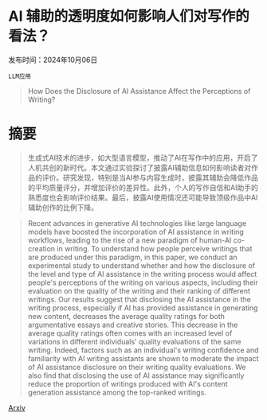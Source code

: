 # AI 辅助的透明度如何影响人们对写作的看法？

发布时间：2024年10月06日

`LLM应用`

> How Does the Disclosure of AI Assistance Affect the Perceptions of Writing?

# 摘要

> 生成式AI技术的进步，如大型语言模型，推动了AI在写作中的应用，开启了人机共创的新时代。本文通过实验探讨了披露AI辅助信息如何影响读者对作品的评价。研究发现，特别是当AI参与内容生成时，披露其辅助会降低作品的平均质量评分，并增加评价的差异性。此外，个人的写作自信和AI助手的熟悉度也会影响评价结果。最后，披露AI使用情况还可能导致顶级作品中AI辅助创作的比例下降。

> Recent advances in generative AI technologies like large language models have boosted the incorporation of AI assistance in writing workflows, leading to the rise of a new paradigm of human-AI co-creation in writing. To understand how people perceive writings that are produced under this paradigm, in this paper, we conduct an experimental study to understand whether and how the disclosure of the level and type of AI assistance in the writing process would affect people's perceptions of the writing on various aspects, including their evaluation on the quality of the writing and their ranking of different writings. Our results suggest that disclosing the AI assistance in the writing process, especially if AI has provided assistance in generating new content, decreases the average quality ratings for both argumentative essays and creative stories. This decrease in the average quality ratings often comes with an increased level of variations in different individuals' quality evaluations of the same writing. Indeed, factors such as an individual's writing confidence and familiarity with AI writing assistants are shown to moderate the impact of AI assistance disclosure on their writing quality evaluations. We also find that disclosing the use of AI assistance may significantly reduce the proportion of writings produced with AI's content generation assistance among the top-ranked writings.

[Arxiv](https://arxiv.org/abs/2410.04545)